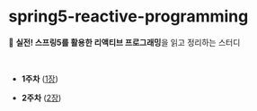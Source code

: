 # spring5-reactive-programming

🧐 **실전! 스프링5를 활용한 리액티브 프로그래밍**을 읽고 정리하는 스터디



<br/>



- **1주차** ([1장](1주차.md))

- **2주차** ([2장](2주차.md))

